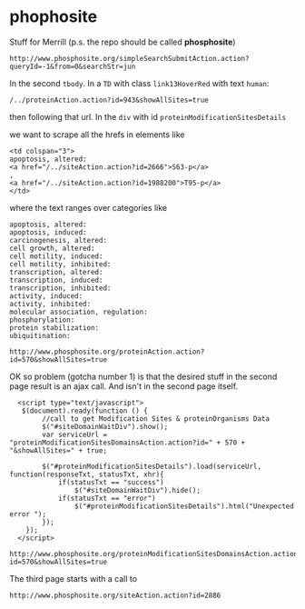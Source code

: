 # phophosite
Stuff for Merrill (p.s. the repo should be called **phosphosite**)


```
http://www.phosphosite.org/simpleSearchSubmitAction.action?queryId=-1&from=0&searchStr=jun
```

In the second `tbody`.  In a `TD` with class `link13HoverRed` with text `human`:
```
/../proteinAction.action?id=943&showAllSites=true
```

then following that url. In the `div` with id `proteinModificationSitesDetails`

we want to scrape all the hrefs in elements like
```
<td colspan="3">
apoptosis, altered:
<a href="/../siteAction.action?id=2666">S63‑p</a>
,
<a href="/../siteAction.action?id=1988200">T95‑p</a>
</td>
```
where the text ranges over categories like
```
apoptosis, altered:
apoptosis, induced:
carcinogenesis, altered:
cell growth, altered:
cell motility, induced:
cell motility, inhibited:
transcription, altered:
transcription, induced:
transcription, inhibited:
activity, induced:
activity, inhibited:
molecular association, regulation:
phosphorylation:
protein stabilization:
ubiquitination:
```


```
http://www.phosphosite.org/proteinAction.action?id=570&showAllSites=true

```

OK so problem (gotcha number 1) is that the desired stuff in the second page result is an ajax call.
And isn't in the second page itself.

```
  <script type="text/javascript">
   $(document).ready(function () {
        //call to get Modification Sites & proteinOrganisms Data
        $("#siteDomainWaitDiv").show();
        var serviceUrl = "proteinModificationSitesDomainsAction.action?id=" + 570 + "&showAllSites=" + true;

        $("#proteinModificationSitesDetails").load(serviceUrl, function(responseTxt, statusTxt, xhr){
            if(statusTxt == "success")
                $("#siteDomainWaitDiv").hide();
            if(statusTxt == "error")
                $("#proteinModificationSitesDetails").html("Unexpected error ");
        });
    });
  </script>
```

```
http://www.phosphosite.org/proteinModificationSitesDomainsAction.action?id=570&showAllSites=true
```


The third page starts with a call to
```
http://www.phosphosite.org/siteAction.action?id=2886
```
